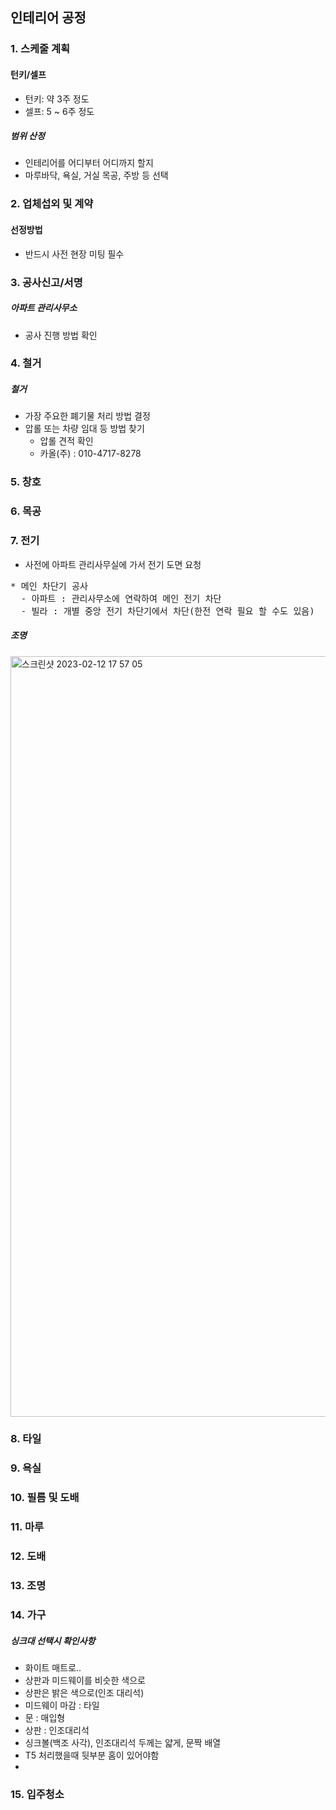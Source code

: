 ## 인테리어 공정

### 1. 스케줄 계획
#### 턴키/셀프
* 턴키:  약 3주 정도
* 셀프: 5 ~ 6주 정도
##### 범위 산정
* 인테리어를 어디부터 어디까지 할지 
* 마루바닥, 욕실, 거실 목공, 주방 등 선택

### 2. 업체섭외 및 계약
#### 선정방법
* 반드시 사전 현장 미팅 필수


### 3. 공사신고/서명
##### 아파트 관리사무소
* 공사 진행 방법 확인



### 4. 철거
##### 철거
* 가장 주요한 폐기물 처리 방법 결정
* 압롤 또는 차량 임대 등 방법 찾기
  * 압롤 견적 확인
  *  카올(주) : 010-4717-8278


### 5. 창호


### 6. 목공

### 7. 전기

 * 사전에 아파트 관리사무실에 가서 전기 도면 요청
<pre>
* 메인 차단기 공사
  - 아파트 : 관리사무소에 연락하여 메인 전기 차단
  - 빌라 : 개별 중앙 전기 차단기에서 차단(한전 연락 필요 할 수도 있음)
</pre>

##### 조명
<img width="1217" alt="스크린샷 2023-02-12 17 57 05" src="https://user-images.githubusercontent.com/62130704/218301949-90441bc1-b444-4d6c-af97-6d4039f61dfb.png">


### 8. 타일

### 9. 욕실

### 10. 필름 및 도배

### 11. 마루

### 12. 도배

### 13. 조명


### 14. 가구
##### 싱크대 선택시 확인사항
 * 화이트 매트로..
 * 상판과 미드웨이를 비슷한 색으로
 * 상판은 밝은 색으로(인조 대리석) 
 * 미드웨이 마감 : 타일
 * 문 : 매입형
 * 상판 : 인조대리석
 * 싱크볼(백조 사각), 인조대리석 두께는 얇게, 문짝 배열
 * T5 처리했을때 뒷부분 홈이 있어야함
 * 

### 15. 입주청소
